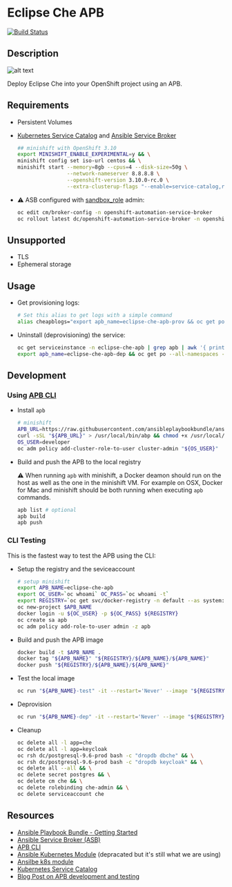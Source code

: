 # Eclipse Che APB

[![Build Status](https://travis-ci.org/ansibleplaybookbundle/eclipse-che-apb.svg?branch=master)](https://travis-ci.org/ansibleplaybookbundle/eclipse-che-apb)
## Description

![alt text](https://raw.githubusercontent.com/eclipse/che-docs/master/src/main/images/che_logo.png)

Deploy Eclipse Che into your OpenShift project using an APB.

## Requirements

- Persistent Volumes
- [Kubernetes Service Catalog](https://github.com/kubernetes-incubator/service-catalog/) and [Ansible Service Broker](https://github.com/openshift/ansible-service-broker)
    ```bash
    ## minishift with OpenShift 3.10
    export MINISHIFT_ENABLE_EXPERIMENTAL=y && \
    minishift config set iso-url centos && \
    minishift start --memory=8gb --cpus=4 --disk-size=50g \
                    --network-nameserver 8.8.8.8 \
                    --openshift-version 3.10.0-rc.0 \
                    --extra-clusterup-flags "--enable=service-catalog,router,registry,web-console,persistent-volumes,rhel-imagestreams,automation-service-broker"
    ```

- :warning: ASB configured with [sandbox_role](https://github.com/openshift/ansible-service-broker/blob/master/docs/config.md#openshift-configuration) admin:
    ```bash
    oc edit cm/broker-config -n openshift-automation-service-broker
    oc rollout latest dc/openshift-automation-service-broker -n openshift-automation-service-broker
    ```

## Unsupported

- TLS
- Ephemeral storage

## Usage

- Get provisioning logs:
    ```bash
    # Set this alias to get logs with a simple command
    alias cheapblogs="export apb_name=eclipse-che-apb-prov && oc get po --all-namespaces --as system:admin | grep $apb_name | grep Running | awk '{print\"oc logs --as system:admin -f -n \"\$1\" \"\$2}' | bash -"```
    ```
- Uninstall (deprovisioning) the service:
    ```bash
    oc get serviceinstance -n eclipse-che-apb | grep apb | awk '{ print $1 }' | xargs oc delete serviceinstance
    export apb_name=eclipse-che-apb-dep && oc get po --all-namespaces --as system:admin | grep $apb_name | grep Running | awk '{print\"oc logs --as system:admin -f -n \"\$1\" \"\$2}' | bash -
    ```

## Development

### Using [APB CLI](https://github.com/ansibleplaybookbundle/ansible-playbook-bundle/blob/master/docs/apb_cli.md)

- Install `apb`
    ```bash
    # minishift
    APB_URL=https://raw.githubusercontent.com/ansibleplaybookbundle/ansible-playbook-bundle/master/scripts/apb-docker-run.sh
    curl -sSL "${APB_URL}" > /usr/local/bin/abp && chmod +x /usr/local/bin/abp
    OS_USER=developer
    oc adm policy add-cluster-role-to-user cluster-admin "${OS_USER}"
    ```
- Build and push the APB to the local registry

    :warning: When running `apb` with minishift, a Docker deamon should run on the host as well as the one in the minishift VM. For example on OSX, Docker for Mac and minishift should be both running when executing `apb` commands.

    ```bash
    apb list # optional
    apb build
    apb push
    ```

### CLI Testing

This is the fastest way to test the APB using the CLI:

- Setup the registry and the seviceaccount
    ```bash
    # setup minishift
    export APB_NAME=eclipse-che-apb
    export OC_USER=`oc whoami` OC_PASS=`oc whoami -t`
    export REGISTRY=`oc get svc/docker-registry -n default --as system:admin --template '{{.spec.clusterIP}}:{{index .spec.ports 0 "port"}}'`
    oc new-project $APB_NAME
    docker login -u ${OC_USER} -p ${OC_PASS} ${REGISTRY}
    oc create sa apb
    oc adm policy add-role-to-user admin -z apb
    ```
- Build and push the APB image
    ```bash
    docker build -t $APB_NAME .
    docker tag "${APB_NAME}" "${REGISTRY}/${APB_NAME}/${APB_NAME}"
    docker push "${REGISTRY}/${APB_NAME}/${APB_NAME}"
    ```
- Test the local image
    ```bash
    oc run "${APB_NAME}-test" -it --restart='Never' --image "${REGISTRY}/${APB_NAME}/${APB_NAME}" --env "OPENSHIFT_TOKEN=${OC_PASS}" --env "OPENSHIFT_TARGET=https://kubernetes.default.svc" --env "POD_NAME=${APB_NAME}-test" --env "POD_NAMESPACE=${APB_NAME}" --overrides='{"apiVersion":"v1","spec":{"serviceAccountName":"apb"}}' -- test -e namespace=${APB_NAME}
    ```    
- Deprovision
    ```bash
    oc run "${APB_NAME}-dep" -it --restart='Never' --image "${REGISTRY}/${APB_NAME}/${APB_NAME}" --env "OPENSHIFT_TOKEN=${OC_PASS}" --env "OPENSHIFT_TARGET=https://kubernetes.default.svc" --env "POD_NAME=${APB_NAME}-dep" --env "POD_NAMESPACE=${APB_NAME}" --overrides='{"apiVersion":"v1","spec":{"serviceAccountName":"apb"}}' -- deprovision -e namespace=${APB_NAME}
    ```
- Cleanup
    ```bash
    oc delete all -l app=che
    oc delete all -l app=keycloak
    oc rsh dc/postgresql-9.6-prod bash -c "dropdb dbche" && \
    oc rsh dc/postgresql-9.6-prod bash -c "dropdb keycloak" && \
    oc delete all --all && \
    oc delete secret postgres && \
    oc delete cm che && \
    oc delete rolebinding che-admin && \
    oc delete serviceaccount che
    ```

## Resources

- [Ansible Playbook Bundle - Getting Started](https://github.com/ansibleplaybookbundle/ansible-playbook-bundle/blob/master/docs/getting_started.md)
- [Ansible Service Broker (ASB)](https://github.com/openshift/ansible-service-broker)
- [APB CLI](https://github.com/ansibleplaybookbundle/ansible-playbook-bundle/blob/master/docs/apb_cli.md#push)
- [Ansible Kubernetes Module](https://github.com/ansible/ansible-kubernetes-modules) (depracated but it's still what we are using)
- [Ansilbe k8s module](https://docs.ansible.com/ansible/latest/modules/k8s_module.html)
- [Kubernetes Service Catalog](https://github.com/kubernetes-incubator/service-catalog/)
- [Blog Post on APB development and testing](https://blog.openshift.com/apb-development-testing-part-1/)

